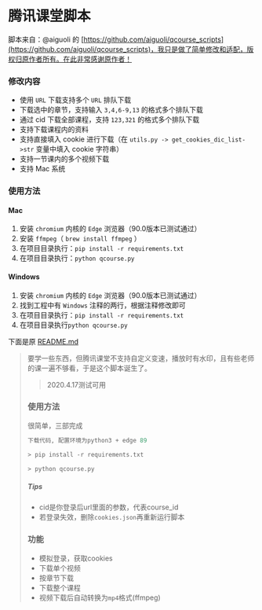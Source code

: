 # 腾讯课堂脚本
脚本来自：@aiguoli 的 [https://github.com/aiguoli/qcourse_scripts](https://github.com/aiguoli/qcourse_scripts)，我只是做了简单修改和适配，版权归原作者所有。在此非常感谢原作者！

### 修改内容

* 使用 `URL` 下载支持多个 `URL` 排队下载
* 下载选中的章节，支持输入 `3,4,6-9,13` 的格式多个排队下载
* 通过 cid 下载全部课程，支持 `123,321` 的格式多个排队下载
* 支持下载课程内的资料
* 支持直接填入 cookie 进行下载（在 `utils.py -> get_cookies_dic_list->str` 变量中填入 cookie 字符串）
* 支持一节课内的多个视频下载
* 支持 Mac 系统

###  使用方法

#### Mac

1. 安装 `chromium` 内核的 `Edge` 浏览器（90.0版本已测试通过）
2. 安装 `ffmpeg`（ `brew install ffmpeg` ）
3. 在项目目录执行：`pip install -r requirements.txt`
4. 在项目目录执行：`python qcourse.py`

#### Windows

1. 安装 `chromium` 内核的 `Edge` 浏览器（90.0版本已测试通过）
2. 找到工程中有 `Windows` 注释的两行，根据注释修改即可
3. 在项目目录执行：`pip install -r requirements.txt`
4. 在项目目录执行`python qcourse.py`



下面是原 [README.md](https://github.com/aiguoli/qcourse_scripts)

> 要学一些东西，但腾讯课堂不支持自定义变速，播放时有水印，且有些老师的课一遍不够看，于是这个脚本诞生了。
>
> > 2020.4.17测试可用
>
> ### 使用方法
>
> 很简单，三部完成
>
> ``` python
> 下载代码, 配置环境为python3 + edge 89
> ```
>
> ``` python
> > pip install -r requirements.txt
> ```
>
> ``` python
> > python qcourse.py
> ```
>
> ##### Tips
>
> - cid是你登录后url里面的参数，代表course_id
> - 若登录失效，删除`cookies.json`再重新运行脚本
>
> ### 功能
>
> - 模拟登录，获取cookies
> - 下载单个视频
> - 按章节下载
> - 下载整个课程
> - 视频下载后自动转换为`mp4`格式(ffmpeg)

